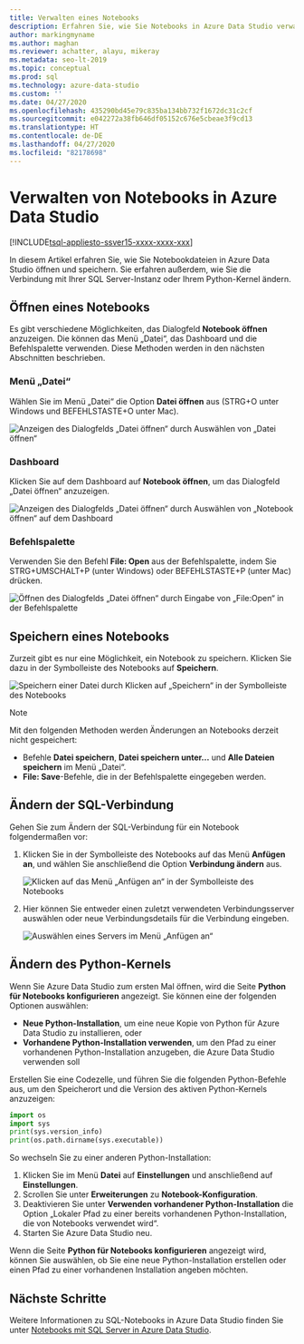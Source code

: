 ```yaml
---
title: Verwalten eines Notebooks
description: Erfahren Sie, wie Sie Notebooks in Azure Data Studio verwalten. Hierzu gehört das Öffnen und Speichern von Notebooks sowie das Ändern der SQL-Verbindung und des Python-Kernels.
author: markingmyname
ms.author: maghan
ms.reviewer: achatter, alayu, mikeray
ms.metadata: seo-lt-2019
ms.topic: conceptual
ms.prod: sql
ms.technology: azure-data-studio
ms.custom: ''
ms.date: 04/27/2020
ms.openlocfilehash: 435290bd45e79c835ba134bb732f1672dc31c2cf
ms.sourcegitcommit: e042272a38fb646df05152c676e5cbeae3f9cd13
ms.translationtype: HT
ms.contentlocale: de-DE
ms.lasthandoff: 04/27/2020
ms.locfileid: "82178698"
---
```

# <a name="how-to-manage-notebooks-in-azure-data-studio"></a>Verwalten von Notebooks in Azure Data Studio

[!INCLUDE[tsql-appliesto-ssver15-xxxx-xxxx-xxx](../includes/tsql-appliesto-ssver15-xxxx-xxxx-xxx.md)]

In diesem Artikel erfahren Sie, wie Sie Notebookdateien in Azure Data Studio öffnen und speichern. Sie erfahren außerdem, wie Sie die Verbindung mit Ihrer SQL Server-Instanz oder Ihrem Python-Kernel ändern.

## <a name="open-a-notebook"></a>Öffnen eines Notebooks

Es gibt verschiedene Möglichkeiten, das Dialogfeld **Notebook öffnen** anzuzeigen. Die können das Menü „Datei“, das Dashboard und die Befehlspalette verwenden. Diese Methoden werden in den nächsten Abschnitten beschrieben.

### <a name="file-menu"></a>Menü „Datei“

Wählen Sie im Menü „Datei“ die Option **Datei öffnen** aus (STRG+O unter Windows und BEFEHLSTASTE+O unter Mac).

![Anzeigen des Dialogfelds „Datei öffnen“ durch Auswählen von „Datei öffnen“](./media/notebooks-manage-sql-server/open-file-1.png)

### <a name="dashboard"></a>Dashboard

Klicken Sie auf dem Dashboard auf **Notebook öffnen**, um das Dialogfeld „Datei öffnen“ anzuzeigen.

![Anzeigen des Dialogfelds „Datei öffnen“ durch Auswählen von „Notebook öffnen“ auf dem Dashboard](./media/notebooks-manage-sql-server/open-file-2.png) 

### <a name="command-palette"></a>Befehlspalette

Verwenden Sie den Befehl **File: Open** aus der Befehlspalette, indem Sie STRG+UMSCHALT+P (unter Windows) oder BEFEHLSTASTE+P (unter Mac) drücken.

![Öffnen des Dialogfelds „Datei öffnen“ durch Eingabe von „File:Open“ in der Befehlspalette](./media/notebooks-manage-sql-server/open-file-3.png)

## <a name="save-a-notebook"></a>Speichern eines Notebooks

Zurzeit gibt es nur eine Möglichkeit, ein Notebook zu speichern. Klicken Sie dazu in der Symbolleiste des Notebooks auf **Speichern**.

![Speichern einer Datei durch Klicken auf „Speichern“ in der Symbolleiste des Notebooks](./media/notebooks-manage-sql-server/save-file-1.png)

> [!NOTE]
> Mit den folgenden Methoden werden Änderungen an Notebooks derzeit nicht gespeichert:
>
> - Befehle **Datei speichern**, **Datei speichern unter...** und **Alle Dateien speichern** im Menü „Datei“.
> - **File: Save**-Befehle, die in der Befehlspalette eingegeben werden.

## <a name="change-the-sql-connection"></a>Ändern der SQL-Verbindung

Gehen Sie zum Ändern der SQL-Verbindung für ein Notebook folgendermaßen vor:

1. Klicken Sie in der Symbolleiste des Notebooks auf das Menü **Anfügen an**, und wählen Sie anschließend die Option **Verbindung ändern** aus.

   ![Klicken auf das Menü „Anfügen an“ in der Symbolleiste des Notebooks](./media/notebooks-manage-sql-server/select-attach-to-1.png)

2. Hier können Sie entweder einen zuletzt verwendeten Verbindungsserver auswählen oder neue Verbindungsdetails für die Verbindung eingeben.

   ![Auswählen eines Servers im Menü „Anfügen an“](./media/notebooks-manage-sql-server/select-attach-to-2.png)

## <a name="change-the-python-kernel"></a>Ändern des Python-Kernels

Wenn Sie Azure Data Studio zum ersten Mal öffnen, wird die Seite **Python für Notebooks konfigurieren** angezeigt. Sie können eine der folgenden Optionen auswählen:

- **Neue Python-Installation**, um eine neue Kopie von Python für Azure Data Studio zu installieren, oder
- **Vorhandene Python-Installation verwenden**, um den Pfad zu einer vorhandenen Python-Installation anzugeben, die Azure Data Studio verwenden soll

Erstellen Sie eine Codezelle, und führen Sie die folgenden Python-Befehle aus, um den Speicherort und die Version des aktiven Python-Kernels anzuzeigen:

```python
import os
import sys
print(sys.version_info)
print(os.path.dirname(sys.executable))
```

So wechseln Sie zu einer anderen Python-Installation:

1. Klicken Sie im Menü **Datei** auf **Einstellungen** und anschließend auf **Einstellungen**.
1. Scrollen Sie unter **Erweiterungen** zu **Notebook-Konfiguration**.
1. Deaktivieren Sie unter **Verwenden vorhandener Python-Installation** die Option „Lokaler Pfad zu einer bereits vorhandenen Python-Installation, die von Notebooks verwendet wird“.
1. Starten Sie Azure Data Studio neu.

Wenn die Seite **Python für Notebooks konfigurieren** angezeigt wird, können Sie auswählen, ob Sie eine neue Python-Installation erstellen oder einen Pfad zu einer vorhandenen Installation angeben möchten.

## <a name="next-steps"></a>Nächste Schritte

Weitere Informationen zu SQL-Notebooks in Azure Data Studio finden Sie unter [Notebooks mit SQL Server in Azure Data Studio](notebooks-guidance.md).
